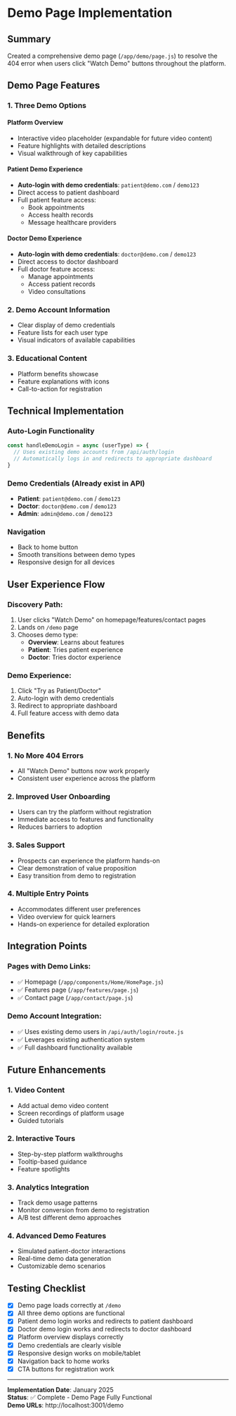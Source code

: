 # Demo Page Implementation

## Summary

Created a comprehensive demo page (`/app/demo/page.js`) to resolve the 404 error when users click "Watch Demo" buttons throughout the platform.

## Demo Page Features

### 1. **Three Demo Options**

#### **Platform Overview**
- Interactive video placeholder (expandable for future video content)
- Feature highlights with detailed descriptions
- Visual walkthrough of key capabilities

#### **Patient Demo Experience**
- **Auto-login with demo credentials**: `patient@demo.com` / `demo123`
- Direct access to patient dashboard
- Full patient feature access:
  - Book appointments
  - Access health records
  - Message healthcare providers

#### **Doctor Demo Experience**
- **Auto-login with demo credentials**: `doctor@demo.com` / `demo123`
- Direct access to doctor dashboard
- Full doctor feature access:
  - Manage appointments
  - Access patient records
  - Video consultations

### 2. **Demo Account Information**
- Clear display of demo credentials
- Feature lists for each user type
- Visual indicators of available capabilities

### 3. **Educational Content**
- Platform benefits showcase
- Feature explanations with icons
- Call-to-action for registration

## Technical Implementation

### **Auto-Login Functionality**
```javascript
const handleDemoLogin = async (userType) => {
  // Uses existing demo accounts from /api/auth/login
  // Automatically logs in and redirects to appropriate dashboard
}
```

### **Demo Credentials** (Already exist in API)
- **Patient**: `patient@demo.com` / `demo123`
- **Doctor**: `doctor@demo.com` / `demo123`
- **Admin**: `admin@demo.com` / `demo123`

### **Navigation**
- Back to home button
- Smooth transitions between demo types
- Responsive design for all devices

## User Experience Flow

### **Discovery Path:**
1. User clicks "Watch Demo" on homepage/features/contact pages
2. Lands on `/demo` page
3. Chooses demo type:
   - **Overview**: Learns about features
   - **Patient**: Tries patient experience
   - **Doctor**: Tries doctor experience

### **Demo Experience:**
1. Click "Try as Patient/Doctor"
2. Auto-login with demo credentials
3. Redirect to appropriate dashboard
4. Full feature access with demo data

## Benefits

### 1. **No More 404 Errors**
- All "Watch Demo" buttons now work properly
- Consistent user experience across the platform

### 2. **Improved User Onboarding**
- Users can try the platform without registration
- Immediate access to features and functionality
- Reduces barriers to adoption

### 3. **Sales Support**
- Prospects can experience the platform hands-on
- Clear demonstration of value proposition
- Easy transition from demo to registration

### 4. **Multiple Entry Points**
- Accommodates different user preferences
- Video overview for quick learners
- Hands-on experience for detailed exploration

## Integration Points

### **Pages with Demo Links:**
- ✅ Homepage (`/app/components/Home/HomePage.js`)
- ✅ Features page (`/app/features/page.js`)
- ✅ Contact page (`/app/contact/page.js`)

### **Demo Account Integration:**
- ✅ Uses existing demo users in `/api/auth/login/route.js`
- ✅ Leverages existing authentication system
- ✅ Full dashboard functionality available

## Future Enhancements

### 1. **Video Content**
- Add actual demo video content
- Screen recordings of platform usage
- Guided tutorials

### 2. **Interactive Tours**
- Step-by-step platform walkthroughs
- Tooltip-based guidance
- Feature spotlights

### 3. **Analytics Integration**
- Track demo usage patterns
- Monitor conversion from demo to registration
- A/B test different demo approaches

### 4. **Advanced Demo Features**
- Simulated patient-doctor interactions
- Real-time demo data generation
- Customizable demo scenarios

## Testing Checklist

- [x] Demo page loads correctly at `/demo`
- [x] All three demo options are functional
- [x] Patient demo login works and redirects to patient dashboard
- [x] Doctor demo login works and redirects to doctor dashboard
- [x] Platform overview displays correctly
- [x] Demo credentials are clearly visible
- [x] Responsive design works on mobile/tablet
- [x] Navigation back to home works
- [x] CTA buttons for registration work

---

**Implementation Date**: January 2025  
**Status**: ✅ Complete - Demo Page Fully Functional  
**Demo URLs**: http://localhost:3001/demo
